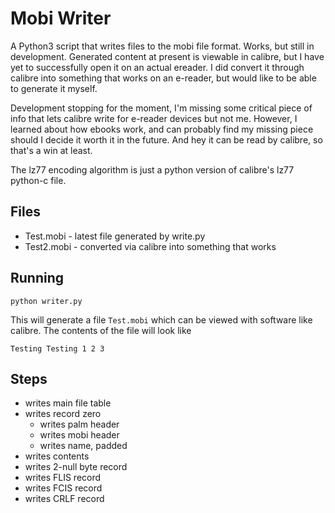 # Mobi Writer

A Python3 script that writes files to the mobi file format. Works, but still in development. Generated content at present is viewable in calibre, but I have yet to successfully open it on an actual ereader. I did convert it through calibre into something that works on an e-reader, but would like to be able to generate it myself.

Development stopping for the moment, I'm missing some critical piece of info that lets calibre write for e-reader devices but not me. However, I learned about how ebooks work, and can probably find my missing piece should I decide it worth it in the future. And hey it can be read by calibre, so that's a win at least.

The lz77 encoding algorithm is just a python version of calibre's lz77 python-c file.

## Files

- Test.mobi - latest file generated by write.py
- Test2.mobi - converted via calibre into something that works

## Running

	python writer.py
	
This will generate a file `Test.mobi` which can be viewed with software like calibre. The contents of the file will look like

	Testing Testing 1 2 3
	
## Steps

- writes main file table
- writes record zero
    - writes palm header
    - writes mobi header
    - writes name, padded
- writes contents
- writes 2-null byte record
- writes FLIS record
- writes FCIS record
- writes CRLF record
